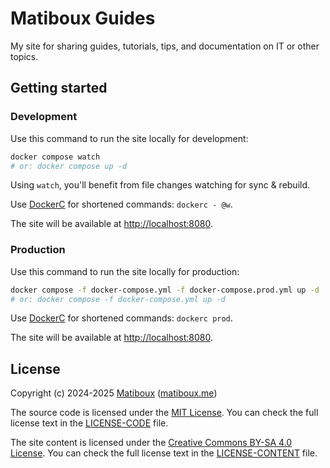 # Matiboux Guides

My site for sharing guides, tutorials, tips, and documentation on IT or other topics.


## Getting started

### Development

Use this command to run the site locally for development:

```sh
docker compose watch
# or: docker compose up -d
```

Using `watch`, you'll benefit from file changes watching for sync & rebuild.

Use [DockerC](https://github.com/matiboux/dockerc) for shortened commands: `dockerc - @w`.

The site will be available at [http://localhost:8080](http://localhost:8080).

### Production

Use this command to run the site locally for production:

```sh
docker compose -f docker-compose.yml -f docker-compose.prod.yml up -d
# or: docker compose -f docker-compose.yml up -d
```

Use [DockerC](https://github.com/matiboux/dockerc) for shortened commands: `dockerc prod`.

The site will be available at [http://localhost:8080](http://localhost:8080).


## License

Copyright (c) 2024-2025 [Matiboux](https://github.com/matiboux) ([matiboux.me](https://matiboux.me))

The source code is licensed under the [MIT License](https://opensource.org/licenses/MIT). You can check the full license text in the [LICENSE-CODE](LICENSE-CODE) file.

The site content is licensed under the [Creative Commons BY-SA 4.0 License](https://creativecommons.org/licenses/by-sa/4.0/). You can check the full license text in the [LICENSE-CONTENT](LICENSE-CONTENT) file.
